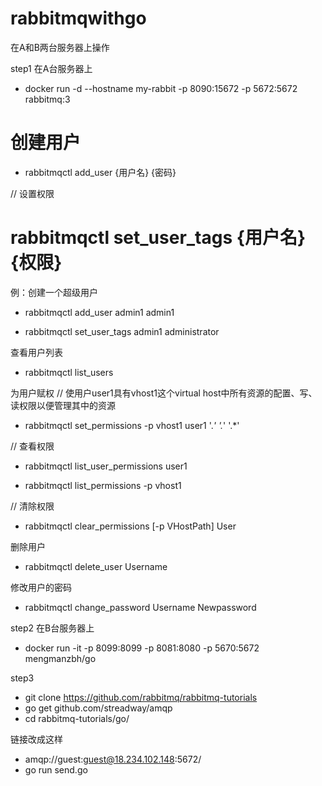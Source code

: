 # rabbitmqwithgo

在A和B两台服务器上操作

step1
在A台服务器上
* docker run -d --hostname my-rabbit -p 8090:15672 -p 5672:5672 rabbitmq:3
# 创建用户


* rabbitmqctl add_user {用户名} {密码}



// 设置权限
# rabbitmqctl set_user_tags {用户名} {权限}


例：创建一个超级用户
* rabbitmqctl add_user admin1 admin1


* rabbitmqctl set_user_tags admin1 administrator


查看用户列表
* rabbitmqctl list_users


为用户赋权
// 使用户user1具有vhost1这个virtual host中所有资源的配置、写、读权限以便管理其中的资源
* rabbitmqctl  set_permissions -p vhost1 user1 '.*' '.*' '.*' 



// 查看权限
* rabbitmqctl list_user_permissions user1



* rabbitmqctl list_permissions -p vhost1



// 清除权限
* rabbitmqctl clear_permissions [-p VHostPath] User


删除用户
* rabbitmqctl delete_user Username


修改用户的密码
* rabbitmqctl change_password Username Newpassword


step2
在B台服务器上
  * docker run -it -p 8099:8099 -p 8081:8080 -p 5670:5672 mengmanzbh/go

step3
  * git clone https://github.com/rabbitmq/rabbitmq-tutorials
  * go get github.com/streadway/amqp
  * cd rabbitmq-tutorials/go/

链接改成这样
 *  amqp://guest:guest@18.234.102.148:5672/
 *  go run send.go


